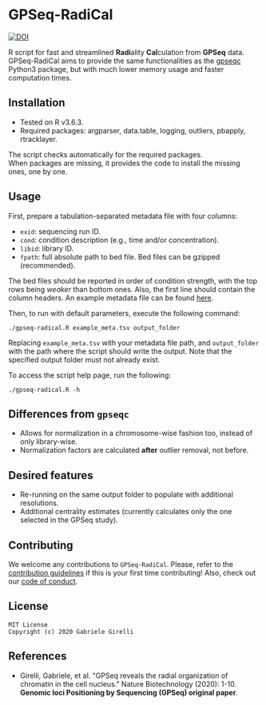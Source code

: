 # GPSeq-RadiCal

[![DOI](https://zenodo.org/badge/279701571.svg)](https://zenodo.org/badge/latestdoi/279701571)

R script for fast and streamlined **Radi**ality **Cal**culation from **GPSeq** data. GPSeq-RadiCal aims to provide the same functionalities as the [gpseqc](https://github.com/ggirelli/gpseqc) Python3 package, but with much lower memory usage and faster computation times.

## Installation

* Tested on R v3.6.3.
* Required packages: argparser, data.table, logging, outliers, pbapply, rtracklayer.

The script checks automatically for the required packages.  
When packages are missing, it provides the code to install the missing ones, one by one.

## Usage

First, prepare a tabulation-separated metadata file with four columns:

* `exid`: sequencing run ID.
* `cond`: condition description (e.g., time and/or concentration).
* `libid`: library ID.
* `fpath`: full absolute path to bed file. Bed files can be gzipped (recommended).

The bed files should be reported in order of condition strength, with the top rows being *weaker* than bottom ones. Also, the first line should contain the column headers. An example metadata file can be found [here](example_meta.tsv).

Then, to run with default parameters, execute the following command:

```
./gpseq-radical.R example_meta.tsv output_folder
```

Replacing `example_meta.tsv` with your metadata file path, and `output_folder` with the path where the script should write the output. Note that the specified output folder must not already exist.

To access the script help page, run the following:

```
./gpseq-radical.R -h
```

## Differences from `gpseqc`

* Allows for normalization in a chromosome-wise fashion too, instead of only library-wise.
* Normalization factors are calculated **after** outlier removal, not before.

## Desired features

* Re-running on the same output folder to populate with additional resolutions.
* Additional centrality estimates (currently calculates only the one selected in the GPSeq study).

## Contributing

We welcome any contributions to `GPSeq-RadiCal`. Please, refer to the [contribution guidelines](CONTRIBUTING.md) if this is your first time contributing! Also, check out our [code of conduct](CODE_OF_CONDUCT.md).

## License

```
MIT License
Copyright (c) 2020 Gabriele Girelli
```

## References

* Girelli, Gabriele, et al. "GPSeq reveals the radial organization of chromatin in the cell nucleus." Nature Biotechnology (2020): 1-10. **Genomic loci Positioning by Sequencing (GPSeq) original paper**.
